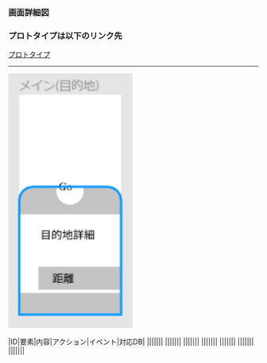 ### 画面詳細図
### プロトタイプは以下のリンク先
[プロトタイプ](https://www.figma.com/file/YLXi0XXJfyq6239uKAU8LF/cyclinger?node-id=0%3A1)
*****
<img src="./image/目的地(検索).png" width="250">

|ID|要素|内容|アクション|イベント|対応DB|
|||||||
|||||||
|||||||
|||||||
|||||||
|||||||
|||||||
